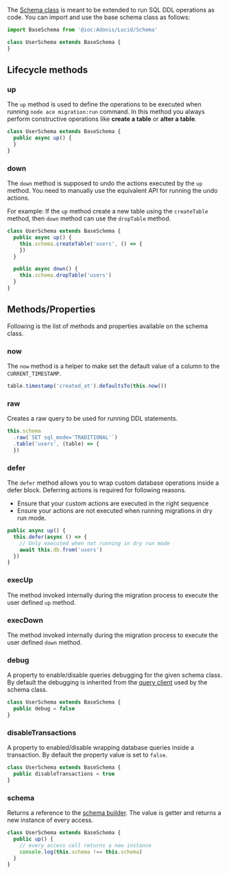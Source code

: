 The [Schema class](https://github.com/adonisjs/lucid/blob/master/src/Schema/index.ts) is meant to be extended to run SQL DDL operations as code. You can import and use the base schema class as follows:

```ts
import BaseSchema from '@ioc:Adonis/Lucid/Schema'

class UserSchema extends BaseSchema {
}
```

## Lifecycle methods

### up
The `up` method is used to define the operations to be executed when running `node ace migration:run` command. In this method you always perform constructive operations like **create a table** or **alter a table**.

```ts
class UserSchema extends BaseSchema {
  public async up() {
  }
}
```

### down
The `down` method is supposed to undo the actions executed by the `up` method. You need to manually use the equivalent API for running the undo actions.

For example: If the `up` method create a new table using the `createTable` method, then `down` method can use the `dropTable` method.

```ts
class UserSchema extends BaseSchema {
  public async up() {
    this.schema.createTable('users', () => {
    })
  }

  public async down() {
    this.schema.dropTable('users')
  }
}
```

## Methods/Properties
Following is the list of methods and properties available on the schema class.

### now
The `now` method is a helper to make set the default value of a column to the `CURRENT_TIMESTAMP`.

```ts
table.timestamp('created_at').defaultsTo(this.now())
```

### raw
Creates a raw query to be used for running DDL statements.

```ts
this.schema
  .raw(`SET sql_mode='TRADITIONAL'`)
  .table('users', (table) => {
  })
```

### defer
The `defer` method allows you to wrap custom database operations inside a defer block. Deferring actions is required for following reasons.

- Ensure that your custom actions are executed in the right sequence
- Ensure your actions are not executed when running migrations in dry run mode.

```ts
public async up() {
  this.defer(async () => {
    // Only executed when not running in dry run mode
    await this.db.from('users')
  })
}
```

### execUp
The method invoked internally during the migration process to execute the user defined `up` method.

### execDown
The method invoked internally during the migration process to execute the user defined `down` method.

### debug
A property to enable/disable queries debugging for the given schema class. By default the debugging is inherited from the [query client](/api/database/query-client) used by the schema class.

```ts
class UserSchema extends BaseSchema {
  public debug = false
}
```

### disableTransactions
A property to enabled/disable wrapping database queries inside a transaction. By default the property value is set to `false`.

```ts
class UserSchema extends BaseSchema {
  public disableTransactions = true
}
```

### schema
Returns a reference to the [schema builder](/api/database/schema-builder). The value is getter and returns a new instance of every access.

```ts
class UserSchema extends BaseSchema {
  public up() {
    // every access call returns a new instance
    console.log(this.schema !== this.schema)
  }
}
```
